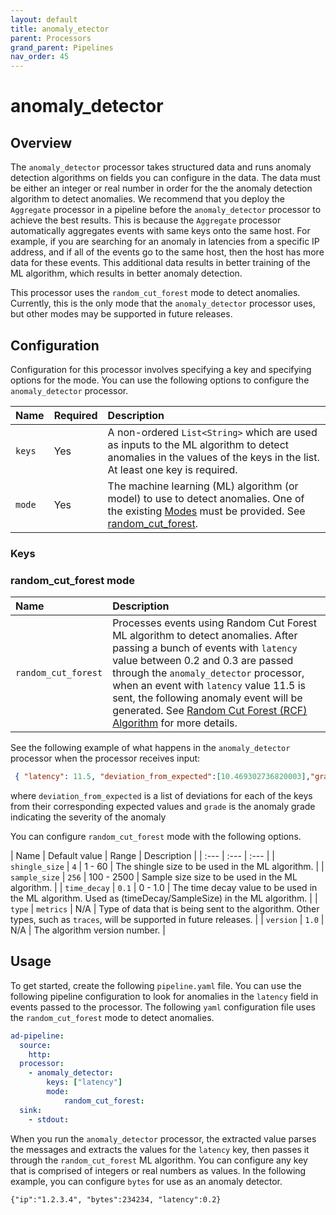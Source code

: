 ```yaml
---
layout: default
title: anomaly_etector
parent: Processors
grand_parent: Pipelines
nav_order: 45
---
```


# anomaly_detector

## Overview

The `anomaly_detector` processor takes structured data and runs anomaly detection algorithms on fields you can configure in the data. The data must be either an integer or real number in order for the the anomaly detection algorithm to detect anomalies. We recommend that you deploy the `Aggregate` processor in a pipeline before the `anomaly_detector` processor to achieve the best results.  This is because the `Aggregate` processor automatically aggregates events with same keys onto the same host. For example, if you are searching for an anomaly in latencies from a specific IP address, and if all of the events go to the same host, then the host has more data for these events. This additional data results in better training of the ML algorithm, which results in better anomaly detection. 

This processor uses the `random_cut_forest` mode to detect anomalies. Currently, this is the only mode that the `anomaly_detector` processor uses, but other modes may be supported in future releases.


## Configuration

Configuration for this processor involves specifying a key and specifying options for the mode. You can use the following options to configure the `anomaly_detector` processor.

| Name | Required | Description |
| :--- | :--- | :--- |
| `keys` | Yes | A non-ordered `List<String>` which are used as inputs to the ML algorithm to detect anomalies in the values of the keys in the list. At least one key is required.
| `mode` | Yes |  The machine learning (ML) algorithm (or model) to use to detect anomalies. One of the existing [Modes](#modes) must be provided. See [random_cut_forest](#random_cut_forest).

### Keys


### random_cut_forest mode

<!--- Add description for the random_forest_cut mode.--->

| Name | Description |
| :--- | :--- |
| `random_cut_forest` | Processes events using Random Cut Forest ML algorithm to detect anomalies. After passing a bunch of events with `latency` value between 0.2 and 0.3 are passed through the `anomaly_detector` processor, when an event with `latency` value 11.5 is sent, the following anomaly event will be generated. See [Random Cut Forest (RCF) Algorithm](https://docs.aws.amazon.com/sagemaker/latest/dg/randomcutforest.html) for more details.| 

See the following example of what happens in the `anomaly_detector` processor when the processor receives input:

 ```json
  { "latency": 11.5, "deviation_from_expected":[10.469302736820003],"grade":1.0}
```

where `deviation_from_expected` is a list of deviations for each of the keys from their corresponding expected values and `grade` is the anomaly grade indicating the severity of the anomaly

       

You can configure `random_cut_forest` mode with the following options. 

| Name | Default value | Range | Description |
| :--- | :--- | :--- |
| `shingle_size` | `4` | 1 - 60 | The shingle size to be used in the ML algorithm. |
| `sample_size` | `256` | 100 - 2500 | Sample size size to be used in the ML algorithm. |
| `time_decay` | `0.1` | 0 - 1.0 | The time decay value to be used in the ML algorithm. Used as (timeDecay/SampleSize) in the ML algorithm. |
| `type` | `metrics` | N/A | Type of data that is being sent to the algorithm. Other types, such as `traces`, will be supported in future releases. |
| `version` | `1.0` | N/A | The algorithm version number. |

## Usage

To get started, create the following `pipeline.yaml` file. You can use the following pipeline configuration to look for anomalies in the `latency` field in events passed to the processor. The following `yaml` configuration file uses the `random_cut_forest` mode to detect anomalies.

```yaml
ad-pipeline:
  source:
    http:
  processor:
    - anomaly_detector:
        keys: ["latency"]
        mode: 
            random_cut_forest:
  sink:
    - stdout:
```

When you run the `anomaly_detector` processor, the extracted value parses the messages and extracts the values for the `latency` key, then passes it through the `random_cut_forest` ML algorithm. You can configure any key that is comprised of integers or real numbers as values. In the following example, you can configure `bytes` for use as an anomaly detector. 

`{"ip":"1.2.3.4", "bytes":234234, "latency":0.2}`